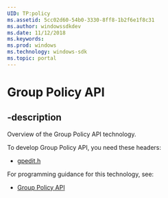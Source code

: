 ```yaml
---
UID: TP:policy
ms.assetid: 5cc02d60-54b0-3330-8ff8-1b2f6e1f8c31
ms.author: windowssdkdev
ms.date: 11/12/2018
ms.keywords: 
ms.prod: windows
ms.technology: windows-sdk
ms.topic: portal
---
```


# Group Policy API

## -description

Overview of the Group Policy API technology.

To develop Group Policy API, you need these headers:

 * [gpedit.h](../gpedit/index.md)

For programming guidance for this technology, see:
* [Group Policy API](/windows/desktop/policy)

